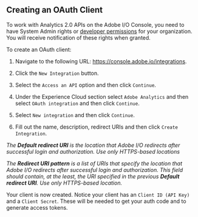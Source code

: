 ## Creating an OAuth Client

To work with Analytics 2.0 APIs on the Adobe I/O Console, you need to have System Admin rights or [developer permissions](https://helpx.adobe.com/enterprise/using/manage-developers.html) for your organization. You will receive notification of these rights when granted.

To create an OAuth client:

1. Navigate to the following URL: https://console.adobe.io/integrations.

2. Click the `New Integration` button.

3. Select the `Access an API` option and then click `Continue`.

4. Under the Experience Cloud section select `Adobe Analytics` and then select `OAuth integration` and then click `Continue`.

5. Select `New integration` and then click `Continue`.

6. Fill out the name, description, redirect URIs and then click `Create Integration`.


*The **Default redirect URI** is the location that Adobe I/O redirects after successful login and authorization. Use only HTTPS-based locations*

*The **Redirect URI pattern** is a list of URIs that specify the location that Adobe I/O redirects after successful login and authorization. This field should contain, at the least, the URI specified in the previous **Default redirect URI**. Use only HTTPS-based location.*

Your client is now created. Notice your client has an `Client ID (API Key)` and a `Client Secret`. These will be needed to get your auth code and to generate access tokens.

